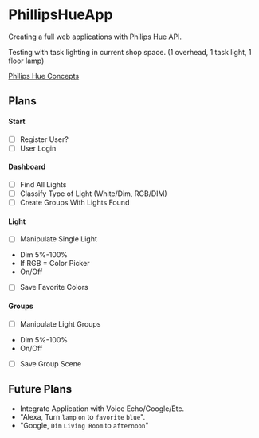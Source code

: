 # PhillipsHueApp
Creating a full web applications with Philips Hue API.

Testing with task lighting in current shop space. (1 overhead, 1 task light, 1 floor lamp)

[Philips Hue Concepts](https://developers.meethue.com/documentation/core-concepts)

## Plans 

#### Start
- [ ] Register User? 
- [ ] User Login 

#### Dashboard
- [ ] Find All Lights 
- [ ] Classify Type of Light (White/Dim, RGB/DIM) 
- [ ] Create Groups With Lights Found

#### Light 
- [ ] Manipulate Single Light
 - Dim 5%-100%
 - If RGB = Color Picker 
 - On/Off  
- [ ] Save Favorite Colors 

#### Groups
- [ ] Manipulate Light Groups 
 - Dim 5%-100% 
 - On/Off 
- [ ] Save Group Scene 
 
## Future Plans 
- Integrate Application with Voice Echo/Google/Etc. 
- "Alexa, Turn `lamp` `on` to `favorite` `blue`".
- "Google, `Dim` `Living Room` to `afternoon`"
